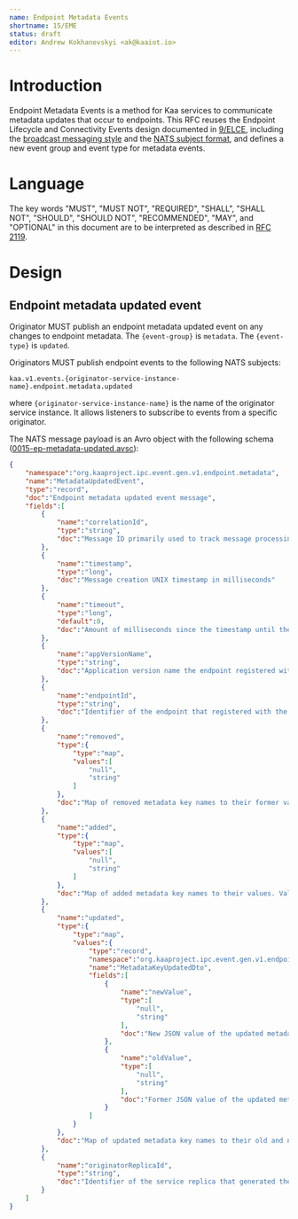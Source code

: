 ```yaml
---
name: Endpoint Metadata Events
shortname: 15/EME
status: draft
editor: Andrew Kokhanovskyi <ak@kaaiot.io>
---
```


<!-- toc -->


# Introduction

Endpoint Metadata Events is a method for Kaa services to communicate metadata updates that occur to endpoints.
This RFC reuses the Endpoint Lifecycle and Connectivity Events design documented in [9/ELCE](/0009/README.md), including the [broadcast messaging style](/0003/README.md#broadcast-messaging) and the [NATS subject format](/0009/README.md#nats-subject-format), and defines a new event group and event type for metadata events.


# Language

The key words "MUST", "MUST NOT", "REQUIRED", "SHALL", "SHALL NOT", "SHOULD", "SHOULD NOT", "RECOMMENDED", "MAY", and "OPTIONAL" in this document are to be interpreted as described in [RFC 2119](https://tools.ietf.org/html/rfc2119).


# Design

## Endpoint metadata updated event

Originator MUST publish an endpoint metadata updated event on any changes to endpoint metadata.
The `{event-group}` is `metadata`.
The `{event-type}` is `updated`.

Originators MUST publish endpoint events to the following NATS subjects:

```
kaa.v1.events.{originator-service-instance-name}.endpoint.metadata.updated
```
where `{originator-service-instance-name}` is the name of the originator service instance.
It allows listeners to subscribe to events from a specific originator.

The NATS message payload is an Avro object with the following schema ([0015-ep-metadata-updated.avsc](./0015-ep-metadata-updated.avsc)):
```json
{
    "namespace":"org.kaaproject.ipc.event.gen.v1.endpoint.metadata",
    "name":"MetadataUpdatedEvent",
    "type":"record",
    "doc":"Endpoint metadata updated event message",
    "fields":[
        {
            "name":"correlationId",
            "type":"string",
            "doc":"Message ID primarily used to track message processing across services"
        },
        {
            "name":"timestamp",
            "type":"long",
            "doc":"Message creation UNIX timestamp in milliseconds"
        },
        {
            "name":"timeout",
            "type":"long",
            "default":0,
            "doc":"Amount of milliseconds since the timestamp until the message expires. Value of 0 is reserved to indicate no expiration."
        },
        {
            "name":"appVersionName",
            "type":"string",
            "doc":"Application version name the endpoint registered with"
        },
        {
            "name":"endpointId",
            "type":"string",
            "doc":"Identifier of the endpoint that registered with the server"
        },
        {
            "name":"removed",
            "type":{
                "type":"map",
                "values":[
                    "null",
                    "string"
                ]
            },
            "doc":"Map of removed metadata key names to their former values. Value null is used to represent a null JSON."
        },
        {
            "name":"added",
            "type":{
                "type":"map",
                "values":[
                    "null",
                    "string"
                ]
            },
            "doc":"Map of added metadata key names to their values. Value null is used to represent a null JSON."
        },
        {
            "name":"updated",
            "type":{
                "type":"map",
                "values":{
                    "type":"record",
                    "namespace":"org.kaaproject.ipc.event.gen.v1.endpoint.metadata",
                    "name":"MetadataKeyUpdatedDto",
                    "fields":[
                        {
                            "name":"newValue",
                            "type":[
                                "null",
                                "string"
                            ],
                            "doc":"New JSON value of the updated metadata key. Value null is used to represent a null JSON."
                        },
                        {
                            "name":"oldValue",
                            "type":[
                                "null",
                                "string"
                            ],
                            "doc":"Former JSON value of the updated metadata key. Value null is used to represent a null JSON."
                        }
                    ]
                }
            },
            "doc":"Map of updated metadata key names to their old and new values"
        },
        {
            "name":"originatorReplicaId",
            "type":"string",
            "doc":"Identifier of the service replica that generated the event"
        }
    ]
}
```
